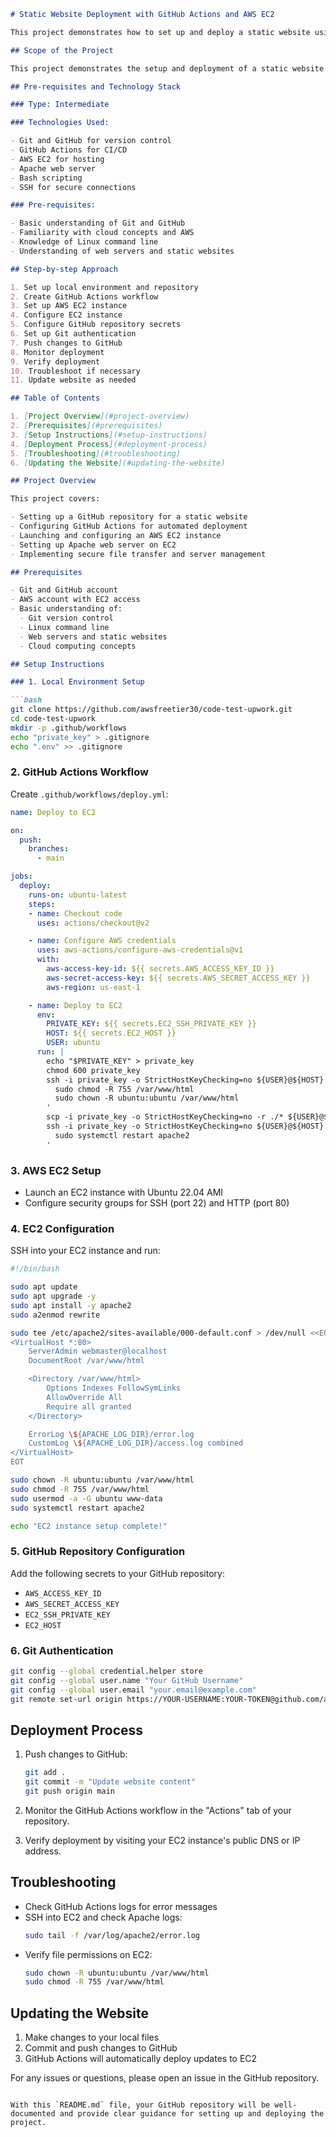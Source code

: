 ```markdown
# Static Website Deployment with GitHub Actions and AWS EC2

This project demonstrates how to set up and deploy a static website using GitHub Actions for Continuous Integration and Continuous Deployment (CI/CD) to an Amazon Web Services (AWS) EC2 instance.

## Scope of the Project

This project demonstrates the setup and deployment of a static website using GitHub Actions for Continuous Integration and Continuous Deployment (CI/CD) to an Amazon Web Services (AWS) EC2 instance. It covers version control, automated deployment workflows, cloud infrastructure setup, and web server configuration.

## Pre-requisites and Technology Stack

### Type: Intermediate

### Technologies Used:

- Git and GitHub for version control
- GitHub Actions for CI/CD
- AWS EC2 for hosting
- Apache web server
- Bash scripting
- SSH for secure connections

### Pre-requisites:

- Basic understanding of Git and GitHub
- Familiarity with cloud concepts and AWS
- Knowledge of Linux command line
- Understanding of web servers and static websites

## Step-by-step Approach

1. Set up local environment and repository
2. Create GitHub Actions workflow
3. Set up AWS EC2 instance
4. Configure EC2 instance
5. Configure GitHub repository secrets
6. Set up Git authentication
7. Push changes to GitHub
8. Monitor deployment
9. Verify deployment
10. Troubleshoot if necessary
11. Update website as needed

## Table of Contents

1. [Project Overview](#project-overview)
2. [Prerequisites](#prerequisites)
3. [Setup Instructions](#setup-instructions)
4. [Deployment Process](#deployment-process)
5. [Troubleshooting](#troubleshooting)
6. [Updating the Website](#updating-the-website)

## Project Overview

This project covers:

- Setting up a GitHub repository for a static website
- Configuring GitHub Actions for automated deployment
- Launching and configuring an AWS EC2 instance
- Setting up Apache web server on EC2
- Implementing secure file transfer and server management

## Prerequisites

- Git and GitHub account
- AWS account with EC2 access
- Basic understanding of:
  - Git version control
  - Linux command line
  - Web servers and static websites
  - Cloud computing concepts

## Setup Instructions

### 1. Local Environment Setup

```bash
git clone https://github.com/awsfreetier30/code-test-upwork.git
cd code-test-upwork
mkdir -p .github/workflows
echo "private_key" > .gitignore
echo ".env" >> .gitignore
```

### 2. GitHub Actions Workflow

Create `.github/workflows/deploy.yml`:

```yaml
name: Deploy to EC2

on:
  push:
    branches:
      - main

jobs:
  deploy:
    runs-on: ubuntu-latest
    steps:
    - name: Checkout code
      uses: actions/checkout@v2

    - name: Configure AWS credentials
      uses: aws-actions/configure-aws-credentials@v1
      with:
        aws-access-key-id: ${{ secrets.AWS_ACCESS_KEY_ID }}
        aws-secret-access-key: ${{ secrets.AWS_SECRET_ACCESS_KEY }}
        aws-region: us-east-1

    - name: Deploy to EC2
      env:
        PRIVATE_KEY: ${{ secrets.EC2_SSH_PRIVATE_KEY }}
        HOST: ${{ secrets.EC2_HOST }}
        USER: ubuntu
      run: |
        echo "$PRIVATE_KEY" > private_key
        chmod 600 private_key
        ssh -i private_key -o StrictHostKeyChecking=no ${USER}@${HOST} '
          sudo chmod -R 755 /var/www/html
          sudo chown -R ubuntu:ubuntu /var/www/html
        '
        scp -i private_key -o StrictHostKeyChecking=no -r ./* ${USER}@${HOST}:/var/www/html/
        ssh -i private_key -o StrictHostKeyChecking=no ${USER}@${HOST} '
          sudo systemctl restart apache2
        '
```

### 3. AWS EC2 Setup

- Launch an EC2 instance with Ubuntu 22.04 AMI
- Configure security groups for SSH (port 22) and HTTP (port 80)

### 4. EC2 Configuration

SSH into your EC2 instance and run:

```bash
#!/bin/bash

sudo apt update
sudo apt upgrade -y
sudo apt install -y apache2
sudo a2enmod rewrite

sudo tee /etc/apache2/sites-available/000-default.conf > /dev/null <<EOT
<VirtualHost *:80>
    ServerAdmin webmaster@localhost
    DocumentRoot /var/www/html

    <Directory /var/www/html>
        Options Indexes FollowSymLinks
        AllowOverride All
        Require all granted
    </Directory>

    ErrorLog \${APACHE_LOG_DIR}/error.log
    CustomLog \${APACHE_LOG_DIR}/access.log combined
</VirtualHost>
EOT

sudo chown -R ubuntu:ubuntu /var/www/html
sudo chmod -R 755 /var/www/html
sudo usermod -a -G ubuntu www-data
sudo systemctl restart apache2

echo "EC2 instance setup complete!"
```

### 5. GitHub Repository Configuration

Add the following secrets to your GitHub repository:

- `AWS_ACCESS_KEY_ID`
- `AWS_SECRET_ACCESS_KEY`
- `EC2_SSH_PRIVATE_KEY`
- `EC2_HOST`

### 6. Git Authentication

```bash
git config --global credential.helper store
git config --global user.name "Your GitHub Username"
git config --global user.email "your.email@example.com"
git remote set-url origin https://YOUR-USERNAME:YOUR-TOKEN@github.com/awsfreetier30/code-test-upwork.git
```

## Deployment Process

1. Push changes to GitHub:
   ```bash
   git add .
   git commit -m "Update website content"
   git push origin main
   ```

2. Monitor the GitHub Actions workflow in the "Actions" tab of your repository.

3. Verify deployment by visiting your EC2 instance's public DNS or IP address.

## Troubleshooting

- Check GitHub Actions logs for error messages
- SSH into EC2 and check Apache logs:
  ```bash
  sudo tail -f /var/log/apache2/error.log
  ```
- Verify file permissions on EC2:
  ```bash
  sudo chown -R ubuntu:ubuntu /var/www/html
  sudo chmod -R 755 /var/www/html
  ```

## Updating the Website

1. Make changes to your local files
2. Commit and push changes to GitHub
3. GitHub Actions will automatically deploy updates to EC2

For any issues or questions, please open an issue in the GitHub repository.
```

With this `README.md` file, your GitHub repository will be well-documented and provide clear guidance for setting up and deploying the project.